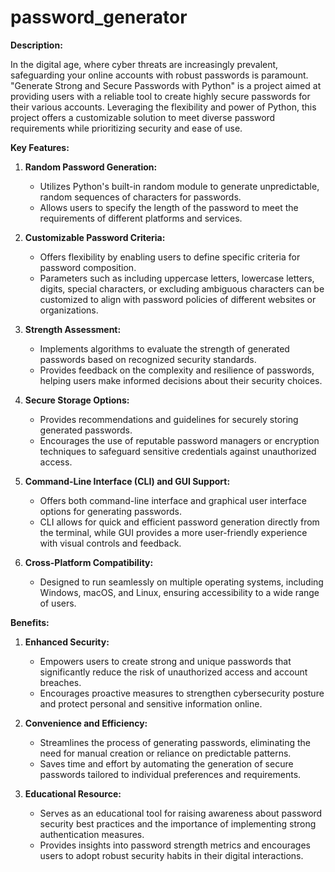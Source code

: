 # password_generator

**Description:**

In the digital age, where cyber threats are increasingly prevalent, safeguarding your online accounts with robust passwords is paramount. "Generate Strong and Secure Passwords with Python" is a project aimed at providing users with a reliable tool to create highly secure passwords for their various accounts. Leveraging the flexibility and power of Python, this project offers a customizable solution to meet diverse password requirements while prioritizing security and ease of use.

**Key Features:**

1. **Random Password Generation:**
   
   - Utilizes Python's built-in random module to generate unpredictable, random sequences of characters for passwords.
   - Allows users to specify the length of the password to meet the requirements of different platforms and services.

2. **Customizable Password Criteria:**
   
   - Offers flexibility by enabling users to define specific criteria for password composition.
   - Parameters such as including uppercase letters, lowercase letters, digits, special characters, or excluding ambiguous characters can be customized to align with password policies of different websites or organizations.

3. **Strength Assessment:**
   
   - Implements algorithms to evaluate the strength of generated passwords based on recognized security standards.
   - Provides feedback on the complexity and resilience of passwords, helping users make informed decisions about their security choices.

4. **Secure Storage Options:**
   
   - Provides recommendations and guidelines for securely storing generated passwords.
   - Encourages the use of reputable password managers or encryption techniques to safeguard sensitive credentials against unauthorized access.

5. **Command-Line Interface (CLI) and GUI Support:**
   
   - Offers both command-line interface and graphical user interface options for generating passwords.
   - CLI allows for quick and efficient password generation directly from the terminal, while GUI provides a more user-friendly experience with visual controls and feedback.

6. **Cross-Platform Compatibility:**
    
   - Designed to run seamlessly on multiple operating systems, including Windows, macOS, and Linux, ensuring accessibility to a wide range of users.

**Benefits:**

1. **Enhanced Security:**
   
   - Empowers users to create strong and unique passwords that significantly reduce the risk of unauthorized access and account breaches.
   - Encourages proactive measures to strengthen cybersecurity posture and protect personal and sensitive information online.

2. **Convenience and Efficiency:**
   
   - Streamlines the process of generating passwords, eliminating the need for manual creation or reliance on predictable patterns.
   - Saves time and effort by automating the generation of secure passwords tailored to individual preferences and requirements.

3. **Educational Resource:**
   
   - Serves as an educational tool for raising awareness about password security best practices and the importance of implementing strong authentication measures.
   - Provides insights into password strength metrics and encourages users to adopt robust security habits in their digital interactions.
